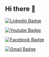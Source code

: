 ## Hi there 👋

<!--
**Donguk-Owen-Kim/Donguk-Owen-Kim** is a ✨ _special_ ✨ repository because its `README.md` (this file) appears on your GitHub profile.

Here are some ideas to get you started:

- 🔭 I’m currently working on ...
- 🌱 I’m currently learning ...
- 👯 I’m looking to collaborate on ...
- 🤔 I’m looking for help with ...
- 💬 Ask me about ...
- 📫 How to reach me: ...
- 😄 Pronouns: ...
- ⚡ Fun fact: ...
-->

  [![Linkedin Badge](https://img.shields.io/badge/-LinkedIn-blue?style=flat-square&logo=Linkedin&logoColor=white&link=https://www.linkedin.com/in/dong-uk-kim-0aa289216/)](https://www.linkedin.com/in/dong-uk-kim-0aa289216/)
	
  [![Youtube Badge](https://img.shields.io/badge/Youtube-ff0000?style=flat-square&logo=youtube&link=https://www.youtube.com/@Dong-Uk_Owen_Kim)](https://www.youtube.com/@Dong-Uk_Owen_Kim)
	
  [![Facebook Badge](https://img.shields.io/badge/facebook-1877f2?style=flat-square&logo=facebook&logoColor=white&link=https://www.facebook.com/zzsza)](https://www.facebook.com/zzsza)
	
	
  [![Gmail Badge](https://img.shields.io/badge/Gmail-d14836?style=flat-square&logo=Gmail&logoColor=white&link=mailto:kimdu0301@gmail.com)](mailto:kimdu0301@gmail.com)
